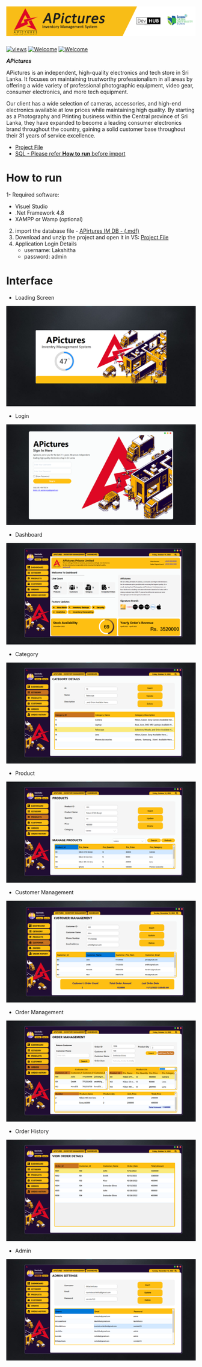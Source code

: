 # <img src="Project Content/APictures-cover.png"> 

<a href="#"><img alt="views" title="Github views" src="https://komarev.com/ghpvc/?username=lakshithaonline&style=flat" width="125"/></a>
[![Welcome](https://img.shields.io/badge/NSBM%20Green%20University-Welcome-brightgreen)](#) 
[![Welcome](https://img.shields.io/badge/Enterprise%20System-Final%20Project-orange)](#)

***APictures***

APictures is an independent, high-quality electronics and tech store in Sri Lanka. It focuses on maintaining trustworthy professionalism in all areas by offering a wide variety of professional photographic equipment, video gear, consumer electronics, and more tech equipment.

Our client has a wide selection of cameras, accessories, and high-end electronics available at low prices while maintaining high quality. By starting as a Photography and Printing business within the Central province of Sri Lanka, they have expanded to become a leading consumer electronics brand throughout the country, gaining a solid customer base throughout their 31 years of service excellence.

* <a href="https://drive.google.com/drive/folders/1PMDwb1widANBU6XGOvW16IBOMEugmNl-?usp=share_link">Project File</a>
* <a href="Database/Apictures_IM_DB.rar">SQL - Please refer <b>How to run</b> before import</a>

# How to run

1- Required software:

* Visuel Studio
* .Net Framework 4.8 
* XAMPP or Wamp (optional)

2. import the database file - <a href="Database/Apictures_IM_DB.rar">APirtures IM DB - (.mdf)</a>
3. Download and unzip the project and open it in VS: <a href="https://bit.ly/3E6aA1o">Project File</a>
4. Application Login Details 
   * username: Lakshitha 
   * password: admin

# Interface

* Loading Screen
<img src="Project Content/Screen Shots/Screenshot 2022-11-13 001404.png">

* Login
<img src="Project Content/Screen Shots/Screenshot 2022-11-12 225844.png">

* Dashboard 
<img src="Project Content/Screen Shots/Screenshot 2022-11-13 001543.png">

* Category 
<img src="Project Content/Screen Shots/Screenshot 2022-11-13 001812.png">

* Product
<img src="Project Content/Screen Shots/Screenshot 2022-11-13 001911.png">

* Customer Management 
<img src="Project Content/Screen Shots/Screenshot 2022-11-13 003017.png">

* Order Management 
<img src="Project Content/Screen Shots/Screenshot 2022-11-13 002226.png">

* Order History 
<img src="Project Content/Screen Shots/Screenshot 2022-11-13 002552.png">

* Admin 
<img src="Project Content/Screen Shots/Screenshot 2022-11-13 002653.png">




